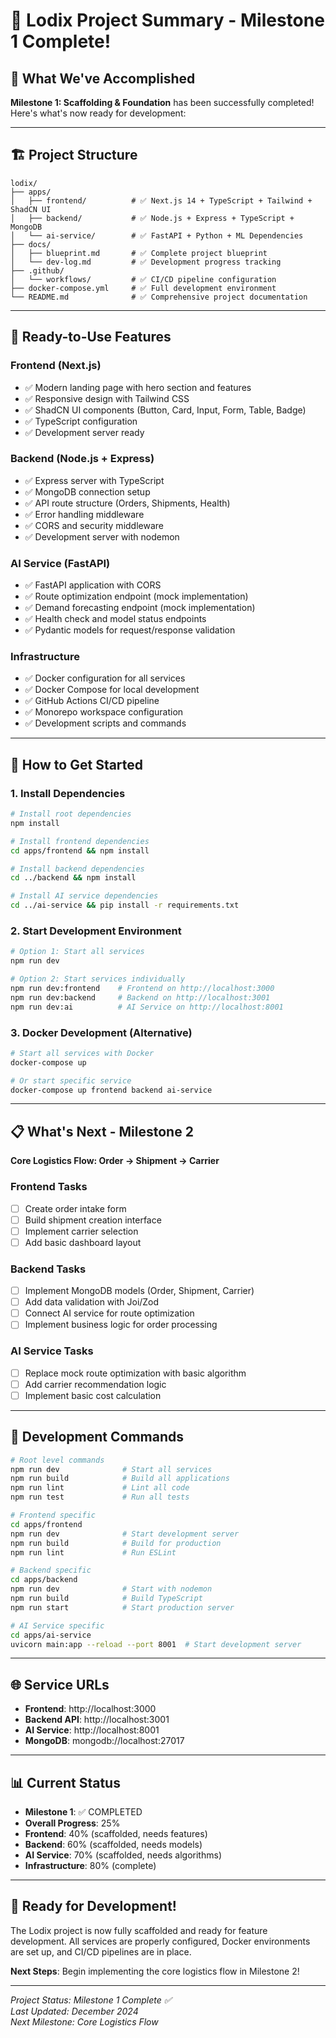 # 🚀 Lodix Project Summary - Milestone 1 Complete!

## 🎉 What We've Accomplished

**Milestone 1: Scaffolding & Foundation** has been successfully completed! Here's what's now ready for development:

---

## 🏗️ Project Structure

```
lodix/
├── apps/
│   ├── frontend/          # ✅ Next.js 14 + TypeScript + Tailwind + ShadCN UI
│   ├── backend/           # ✅ Node.js + Express + TypeScript + MongoDB
│   └── ai-service/        # ✅ FastAPI + Python + ML Dependencies
├── docs/
│   ├── blueprint.md       # ✅ Complete project blueprint
│   └── dev-log.md         # ✅ Development progress tracking
├── .github/
│   └── workflows/         # ✅ CI/CD pipeline configuration
├── docker-compose.yml     # ✅ Full development environment
└── README.md              # ✅ Comprehensive project documentation
```

---

## 🎯 Ready-to-Use Features

### Frontend (Next.js)
- ✅ Modern landing page with hero section and features
- ✅ Responsive design with Tailwind CSS
- ✅ ShadCN UI components (Button, Card, Input, Form, Table, Badge)
- ✅ TypeScript configuration
- ✅ Development server ready

### Backend (Node.js + Express)
- ✅ Express server with TypeScript
- ✅ MongoDB connection setup
- ✅ API route structure (Orders, Shipments, Health)
- ✅ Error handling middleware
- ✅ CORS and security middleware
- ✅ Development server with nodemon

### AI Service (FastAPI)
- ✅ FastAPI application with CORS
- ✅ Route optimization endpoint (mock implementation)
- ✅ Demand forecasting endpoint (mock implementation)
- ✅ Health check and model status endpoints
- ✅ Pydantic models for request/response validation

### Infrastructure
- ✅ Docker configuration for all services
- ✅ Docker Compose for local development
- ✅ GitHub Actions CI/CD pipeline
- ✅ Monorepo workspace configuration
- ✅ Development scripts and commands

---

## 🚀 How to Get Started

### 1. Install Dependencies
```bash
# Install root dependencies
npm install

# Install frontend dependencies
cd apps/frontend && npm install

# Install backend dependencies
cd ../backend && npm install

# Install AI service dependencies
cd ../ai-service && pip install -r requirements.txt
```

### 2. Start Development Environment
```bash
# Option 1: Start all services
npm run dev

# Option 2: Start services individually
npm run dev:frontend    # Frontend on http://localhost:3000
npm run dev:backend     # Backend on http://localhost:3001
npm run dev:ai          # AI Service on http://localhost:8001
```

### 3. Docker Development (Alternative)
```bash
# Start all services with Docker
docker-compose up

# Or start specific service
docker-compose up frontend backend ai-service
```

---

## 📋 What's Next - Milestone 2

**Core Logistics Flow: Order → Shipment → Carrier**

### Frontend Tasks
- [ ] Create order intake form
- [ ] Build shipment creation interface
- [ ] Implement carrier selection
- [ ] Add basic dashboard layout

### Backend Tasks
- [ ] Implement MongoDB models (Order, Shipment, Carrier)
- [ ] Add data validation with Joi/Zod
- [ ] Connect AI service for route optimization
- [ ] Implement business logic for order processing

### AI Service Tasks
- [ ] Replace mock route optimization with basic algorithm
- [ ] Add carrier recommendation logic
- [ ] Implement basic cost calculation

---

## 🔧 Development Commands

```bash
# Root level commands
npm run dev              # Start all services
npm run build            # Build all applications
npm run lint             # Lint all code
npm run test             # Run all tests

# Frontend specific
cd apps/frontend
npm run dev              # Start development server
npm run build            # Build for production
npm run lint             # Run ESLint

# Backend specific
cd apps/backend
npm run dev              # Start with nodemon
npm run build            # Build TypeScript
npm run start            # Start production server

# AI Service specific
cd apps/ai-service
uvicorn main:app --reload --port 8001  # Start development server
```

---

## 🌐 Service URLs

- **Frontend**: http://localhost:3000
- **Backend API**: http://localhost:3001
- **AI Service**: http://localhost:8001
- **MongoDB**: mongodb://localhost:27017

---

## 📊 Current Status

- **Milestone 1**: ✅ COMPLETED
- **Overall Progress**: 25%
- **Frontend**: 40% (scaffolded, needs features)
- **Backend**: 60% (scaffolded, needs models)
- **AI Service**: 70% (scaffolded, needs algorithms)
- **Infrastructure**: 80% (complete)

---

## 🎯 Ready for Development!

The Lodix project is now fully scaffolded and ready for feature development. All services are properly configured, Docker environments are set up, and CI/CD pipelines are in place.

**Next Steps**: Begin implementing the core logistics flow in Milestone 2!

---

*Project Status: Milestone 1 Complete ✅*  
*Last Updated: December 2024*  
*Next Milestone: Core Logistics Flow*
